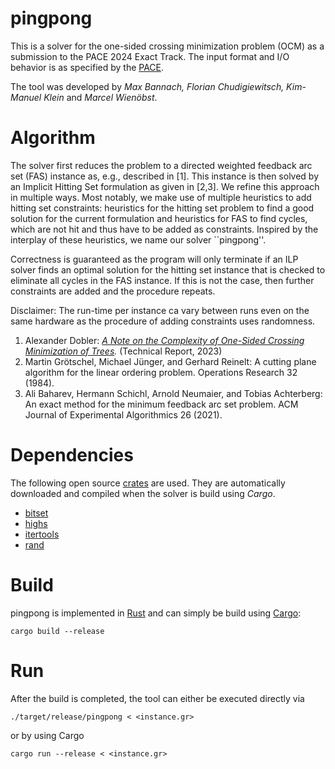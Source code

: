 # pingpong

This is a solver for the one-sided crossing minimization problem (OCM) as a submission to the PACE 2024 Exact Track. The input format and I/O behavior is as specified by the [PACE](https://pacechallenge.org/2024/).

The tool was developed by *Max Bannach, Florian Chudigiewitsch, Kim-Manuel Klein* and *Marcel Wienöbst*.

# Algorithm

The solver first reduces the problem to a directed weighted feedback arc set (FAS) instance as, e.g., described in [1]. This instance is then solved by an Implicit Hitting Set formulation as given in [2,3]. We refine this approach in multiple ways. Most notably, we make use of multiple heuristics to add hitting set constraints: heuristics for the hitting set problem to find a good solution for the current formulation and heuristics for FAS to find cycles, which are not hit and thus have to be added as constraints. Inspired by the interplay of these heuristics, we name our solver ``pingpong''.

Correctness is guaranteed as the program will only terminate if an ILP solver finds an optimal solution for the hitting set instance that is checked to eliminate all cycles in the FAS instance. If this is not the case, then further constraints are added and the procedure repeats. 

Disclaimer: The run-time per instance ca vary between runs even on the same hardware as the procedure of adding constraints uses randomness. 

1. Alexander Dobler: *[A Note on the Complexity of One-Sided Crossing Minimization of Trees](https://arxiv.org/abs/2306.15339).* (Technical Report, 2023)
2. Martin Grötschel, Michael Jünger, and Gerhard Reinelt: A cutting plane algorithm for the linear ordering problem. Operations Research 32 (1984).
3. Ali Baharev, Hermann Schichl, Arnold Neumaier, and Tobias Achterberg: An exact method for the minimum feedback arc set problem. ACM Journal of Experimental Algorithmics 26 (2021).

# Dependencies
The following open source [crates](https://crates.io) are used. They are automatically downloaded and compiled when the solver is build using *Cargo*. 
- [bitset](https://crates.io/crates/bit-set)
- [highs](https://crates.io/crates/highs)
- [itertools](https://crates.io/crates/itertools)
- [rand](https://crates.io/crates/rand)

# Build
pingpong is implemented in [Rust](https://www.rust-lang.org) and can simply be build using [Cargo](https://doc.rust-lang.org/cargo/getting-started/installation.html):

```
cargo build --release
```

# Run
After the build is completed, the tool can either be executed directly via

```
./target/release/pingpong < <instance.gr>
```

or by using Cargo

```
cargo run --release < <instance.gr>
```

